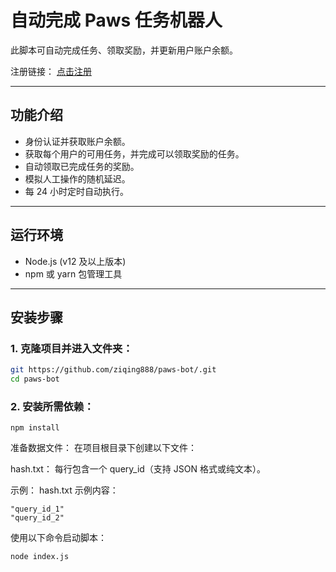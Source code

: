 # 自动完成 Paws 任务机器人

此脚本可自动完成任务、领取奖励，并更新用户账户余额。

注册链接： [点击注册](https://t.me/PAWSOG_bot/PAWS?startapp=PQYn7uXx)

---

## **功能介绍**
- 身份认证并获取账户余额。
- 获取每个用户的可用任务，并完成可以领取奖励的任务。
- 自动领取已完成任务的奖励。
- 模拟人工操作的随机延迟。
- 每 24 小时定时自动执行。

---

## **运行环境**
- Node.js (v12 及以上版本)
- npm 或 yarn 包管理工具

---

## **安装步骤**

### 1. 克隆项目并进入文件夹：
```bash
git https://github.com/ziqing888/paws-bot/.git
cd paws-bot
```
### 2. 安装所需依赖：
```
npm install
```
 准备数据文件：
在项目根目录下创建以下文件：

hash.txt： 每行包含一个 query_id（支持 JSON 格式或纯文本）。

示例：
hash.txt 示例内容：
```
"query_id_1"
"query_id_2"
```
使用以下命令启动脚本：
```
node index.js
```
